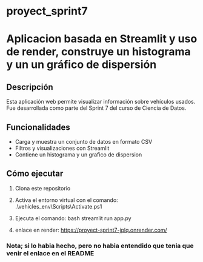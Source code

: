 # proyect_sprint7
# Aplicacion basada en Streamlit y uso de render, construye un histograma y un un gráfico de dispersión 

## Descripción
Esta aplicación web permite visualizar información sobre vehículos usados. Fue desarrollada como parte del Sprint 7 del curso de Ciencia de Datos.

## Funcionalidades
- Carga y muestra un conjunto de datos en formato CSV
- Filtros y visualizaciones con Streamlit
- Contiene un histograma y un grafico de dispersion

## Cómo ejecutar
1. Clona este repositorio
2. Activa el entorno virtual con el comando:
.\vehicles_env\Scripts\Activate.ps1
3. Ejecuta el comando:
bash
streamlit run app.py

4. enlace en render:
https://proyect-sprint7-jplq.onrender.com/

### Nota; si lo habia hecho, pero no habia entendido que tenia que venir el enlace en el README ###
